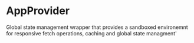 # AppProvider
Global state management wrapper that provides a sandboxed environemnt for responsive fetch operations, caching and global state managment'
